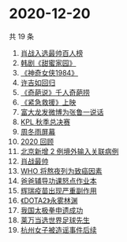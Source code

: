 # 2020-12-20

共 19 条

<!-- BEGIN ZHIHUSEARCH -->
<!-- 最后更新时间 Sun Dec 20 2020 16:08:49 GMT+0800 (CST) -->
1. [肖战入选最帅百人榜](https://www.zhihu.com/search?q=肖战)
1. [韩剧《甜蜜家园》](https://www.zhihu.com/search?q=甜蜜家园)
1. [《神奇女侠1984》](https://www.zhihu.com/search?q=神奇女侠1984)
1. [许吉如回归](https://www.zhihu.com/search?q=许吉如)
1. [《奇葩说》千人奇葩捞](https://www.zhihu.com/search?q=奇葩说)
1. [《紧急救援》上映](https://www.zhihu.com/search?q=紧急救援)
1. [富大龙发微博为张鲁一说话](https://www.zhihu.com/search?q=张鲁一)
1. [KPL 秋季总决赛](https://www.zhihu.com/search?q=kpl)
1. [周冬雨屏幕](https://www.zhihu.com/search?q=周冬雨排列)
1. [2020 回顾](https://www.zhihu.com/search?q=2020事件)
1. [北京新增 2 例境外输入关联病例](https://www.zhihu.com/search?q=北京疫情)
1. [肖战最帅](https://www.zhihu.com/search?q=肖战)
1. [WHO 将熬夜列为致癌因素](https://www.zhihu.com/search?q=熬夜致癌)
1. [爸爸辅导功课怒点作业本](https://www.zhihu.com/search?q=爸爸辅导功课)
1. [辉瑞疫苗出现严重副作用](https://www.zhihu.com/search?q=辉瑞疫苗不良反应)
1. [《DOTA2》永雾林渊](https://www.zhihu.com/search?q=dota2)
1. [我国太极拳申遗成功](https://www.zhihu.com/search?q=太极拳)
1. [莱万当选世界足球先生](https://www.zhihu.com/search?q=莱万)
1. [杭州女子被造谣事件后续](https://www.zhihu.com/search?q=女子被冤枉出轨)
<!-- END ZHIHUSEARCH -->
